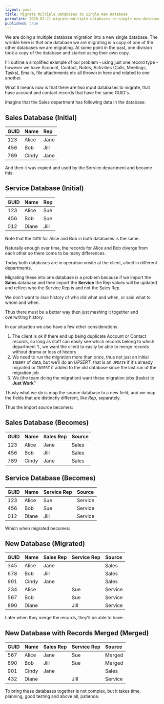 ```yaml
---
layout: post
title: Migrate Multiple Databases to Single New Database
permalink: 2020-02-21-migrate-multiple-databases-to-single-new-database
published: true
---
```

We are doing a multiple database migration into a new single database. The wrinkle here is that one database we are migrating is a copy of one of the other databases we are migrating. At some point in the past, one division took a copy of the database and started using their own copy. <!--more-->

I'll outline a simplified example of our problem - using just one record type - however we have Account, Contact, Notes, Activities (Calls, Meetings, Tasks), Emails, file attachments etc all thrown in here and related to one another.

What it means now is that there are two input databases to migrate, that have account and contact records that have the same GUID's.

Imagine that the Sales department has following data in the database:

## Sales Database (Initial)

| GUID | Name  | Rep  |
|:-----|:------|:-----|
| 123  | Alice | Jane |
| 456  | Bob   | Jill |
| 789  | Cindy | Jane |

And then it was copied and used by the Service department and became this:

## Service Database (Initial)

| GUID | Name  | Rep  |
|:-----|:------|:-----|
| 123  | Alice | Sue  |
| 456  | Bob   | Sue  |
| 012  | Diane | Jill |

Note that the `GUID` for Alice and Bob in both databases is the same.

Naturally enough over time, the records for Alice and Bob diverge from each other so there come to be many differences.

Today both databases are in operation onsite at the client, albeit in different departments.

Migrating these into one database is a problem because if we import the **Sales** database and then import the **Service** the Rep values will be updated and reflect who the Service Rep is and not the Sales Rep.

We don't want to *lose* history of who did what and when, or said what to whom and when.

Thus there must be a better way then just mashing it together and overwriting history.

In our situation we also have a few other considerations:

1. The client is ok if there end up being duplicate Account or Contact records, so long as staff can easily see which records belong to which department
1., we want the client to easily be able to merge records without drama or loss of history
1. We need to run the migration more than once, thus not just an initial `INSERT` of data, but we'll do an *UPSERT*, that is an `UPDATE` if it's already migrated or `INSERT` if added to the old database since the last run of the migration job
1. We (the team doing the migration) want these migration jobs (tasks) to **Just Work**™

Thusly what we do is map the source database to a new field, and we map the fields that are distinctly different, like *Rep*, separately.

Thus the import source becomes:

## Sales Database (Becomes)

| GUID | Name  | Sales Rep  | Source |
|:-----|:------|:-----------|:-------|
| 123  | Alice | Jane       | Sales  |
| 456  | Bob   | Jill       | Sales  |
| 789  | Cindy | Jane       | Sales  |

## Service Database (Becomes)

| GUID | Name  | Service Rep  | Source  |
|:-----|:------|:-------------|:--------|
| 123  | Alice | Sue          | Service |
| 456  | Bob   | Sue          | Service |
| 012  | Diane | Jill         | Service |

Which when migrated becomes:

## New Database (Migrated)

| GUID | Name  | Sales Rep |Service Rep | Source  |
|:-----|:------|:----------|:-----------|:--------|
| 345  | Alice | Jane      |            | Sales   |
| 678  | Bob   | Jill      |            | Sales   |
| 901  | Cindy | Jane      |            | Sales   |
| 234  | Alice |           | Sue        | Service |
| 567  | Bob   |           | Sue        | Service |
| 890  | Diane |           | Jill       | Service |

Later when they merge the records, they'll be able to have:

## New Database with Records Merged (Merged)

| GUID | Name  | Sales Rep |Service Rep | Source  |
|:-----|:------|:----------|:-----------|:--------|
| 567  | Alice | Jane      | Sue        | Merged  |
| 890  | Bob   | Jill      | Sue        | Merged  |
| 901  | Cindy | Jane      |            | Sales   |
| 432  | Diane |           | Jill       | Service |

To bring these databases together is not complex, but it takes time, planning, good testing and above all, patience.
